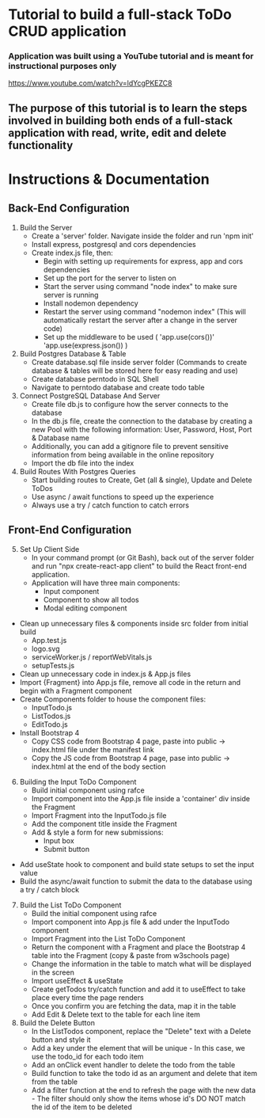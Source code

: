# Tutorial to build a full-stack ToDo CRUD application

### Application was built using a YouTube tutorial and is meant for instructional purposes only
https://www.youtube.com/watch?v=ldYcgPKEZC8

## The purpose of this tutorial is to learn the steps involved in building both ends of a full-stack application with read, write, edit and delete functionality

# Instructions & Documentation

## Back-End Configuration

 1. Build the Server
    - Create a 'server' folder. Navigate inside the folder and run 'npm init'
    - Install express, postgresql and cors dependencies
    - Create index.js file, then:
       - Begin with setting up requirements for express, app and cors dependencies
       - Set up the port for the server to listen on
       - Start the server using command "node index" to make sure server is running
       - Install nodemon dependency
       - Restart the server using command "nodemon index" (This will automatically restart the server after a change in the server code)
       - Set up the middleware to be used (
            'app.use(cors())'
            'app.use(express.json())
        )
 2. Build Postgres Database & Table
    - Create database.sql file inside server folder (Commands to create database & tables will be stored here for easy reading and use)
    - Create database perntodo in SQL Shell
    - Navigate to perntodo database and create todo table
 3. Connect PostgreSQL Database And Server
    - Create file db.js to configure how the server connects to the database
    - In the db.js file, create the connection to the database by creating a new Pool with the following information: User, Password, Host, Port & Database name
    - Additionally, you can add a gitignore file to prevent sensitive information from being available in the online repository
    - Import the db file into the index
 4. Build Routes With Postgres Queries
    - Start building routes to Create, Get (all & single), Update and Delete ToDos
    - Use async / await functions to speed up the experience
    - Always use a try / catch function to catch errors
    
## Front-End Configuration

 5. Set Up Client Side
    - In your command prompt (or Git Bash), back out of the server folder and run "npx create-react-app client" to build the React front-end application.
    - Application will have three main components: 
       - Input component
       - Component to show all todos
       - Modal editing component
   - Clean up unnecessary files & components inside src folder from initial build
       - App.test.js
       - logo.svg
       - serviceWorker.js / reportWebVitals.js
       - setupTests.js
   - Clean up unnecessary code in index.js & App.js files
   - Import {Fragment} into App.js file, remove all code in the return and begin with a Fragment component
   - Create Components folder to house the component files:
       - InputTodo.js
       - ListTodos.js
       - EditTodo.js
   - Install Bootstrap 4
       - Copy CSS code from Bootstrap 4 page, paste into public -> index.html file under the manifest link
       - Copy the JS code from Bootstrap 4 page, pase into public -> index.html at the end of the body section
 6. Building the Input ToDo Component
    - Build initial component using rafce
    - Import component into the App.js file inside a 'container' div inside the Fragment
    - Import Fragment into the InputTodo.js file
    - Add the component title inside the Fragment
    - Add & style a form for new submissions:
        - Input box
        - Submit button 
   - Add useState hook to component and build state setups to set the input value
   - Build the async/await function to submit the data to the database using a try / catch block
 7. Build the List ToDo Component
    - Build the initial component using rafce
    - Import component into App.js file & add under the InputTodo component
    - Import Fragment into the List ToDo Component
    - Return the component with a Fragment and place the Bootstrap 4 table into the Fragment (copy & paste from w3schools page)
    - Change the information in the table to match what will be displayed in the screen
    - Import useEffect & useState
    - Create getTodos try/catch function and add it to useEffect to take place every time the page renders
    - Once you confirm you are fetching the data, map it in the table
    - Add Edit & Delete text to the table for each line item
 8. Build the Delete Button
    - In the ListTodos component, replace the "Delete" text with a Delete button and style it
    - Add a key under the <tr> element that will be unique - In this case, we use the todo_id for each todo item
    - Add an onClick event handler to delete the todo from the table
    - Build function to take the todo id as an argument and delete that item from the table
    - Add a filter function at the end to refresh the page with the new data - The filter should only show the items whose id's DO NOT match the id of the item to be deleted